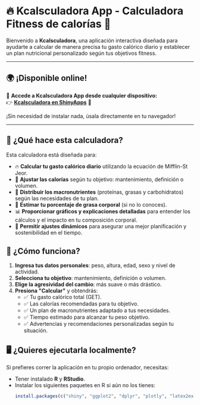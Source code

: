 # 🔥 Kcalsculadora App - Calculadora Fitness de calorías 🥩

Bienvenido a **Kcalsculadora**, una aplicación interactiva diseñada para ayudarte a calcular de manera precisa tu gasto calórico diario y establecer un plan nutricional personalizado según tus objetivos fitness.

---

## 🌍 **¡Disponible online!**  
📢 **Accede a Kcalsculadora App desde cualquier dispositivo:**  
👉 [**Kcalsculadora en ShinyApps**](https://victordiez.shinyapps.io/Kcalsculadora/) 🚀  

¡Sin necesidad de instalar nada, úsala directamente en tu navegador!

---

## 🚀 **¿Qué hace esta calculadora?**
Esta calculadora está diseñada para:
- 🔥 **Calcular tu gasto calórico diario** utilizando la ecuación de Mifflin-St Jeor.
- 🎯 **Ajustar las calorías** según tu objetivo: mantenimiento, definición o volumen.
- 🍎 **Distribuir los macronutrientes** (proteínas, grasas y carbohidratos) según las necesidades de tu plan.
- 📏 **Estimar tu porcentaje de grasa corporal** (si no lo conoces).
- 📊 **Proporcionar gráficos y explicaciones detalladas** para entender los cálculos y el impacto en tu composición corporal.
- 🔄 **Permitir ajustes dinámicos** para asegurar una mejor planificación y sostenibilidad en el tiempo.

## 📌 **¿Cómo funciona?**
1. **Ingresa tus datos personales**: peso, altura, edad, sexo y nivel de actividad.
2. **Selecciona tu objetivo**: mantenimiento, definición o volumen.
3. **Elige la agresividad del cambio**: más suave o más drástico.
4. **Presiona "Calcular"** y obtendrás:
   - ✅ Tu gasto calórico total (GET).
   - ✅ Las calorías recomendadas para tu objetivo.
   - ✅ Un plan de macronutrientes adaptado a tus necesidades.
   - ✅ Tiempo estimado para alcanzar tu peso objetivo.
   - ✅ Advertencias y recomendaciones personalizadas según tu situación.

## 🖥️ **¿Quieres ejecutarla localmente?**
Si prefieres correr la aplicación en tu propio ordenador, necesitas:
- Tener instalado **R** y **RStudio**.
- Instalar los siguientes paquetes en R si aún no los tienes:
  ```r
  install.packages(c("shiny", "ggplot2", "dplyr", "plotly", "latex2exp", "RColorBrewer", "shinyWidgets"))
  ```
